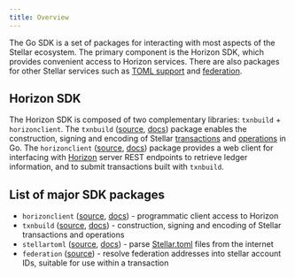 ```yaml
---
title: Overview
---
```


The Go SDK is a set of packages for interacting with most aspects of the Stellar ecosystem. The primary component is the Horizon SDK, which provides convenient access to Horizon services. There are also packages for other Stellar services such as [TOML support](https://github.com/stellar/stellar-protocol/blob/master/ecosystem/sep-0001.md) and [federation](https://github.com/stellar/stellar-protocol/blob/master/ecosystem/sep-0002.md).

## Horizon SDK

The Horizon SDK is composed of two complementary libraries: `txnbuild` + `horizonclient`.
The `txnbuild` ([source](https://github.com/stellar/go/tree/master/txnbuild), [docs](https://godoc.org/github.com/stellar/go/txnbuild)) package enables the construction, signing and encoding of Stellar [transactions](https://developers.stellar.org/docs/learn/glossary#transaction) and [operations](https://developers.stellar.org/docs/learn/fundamentals/transactions/list-of-operations) in Go. The `horizonclient` ([source](https://github.com/stellar/go/tree/master/clients/horizonclient), [docs](https://godoc.org/github.com/stellar/go/clients/horizonclient)) package provides a web client for interfacing with [Horizon](https://developers.stellar.org/docs/data/horizon) server REST endpoints to retrieve ledger information, and to submit transactions built with `txnbuild`.

## List of major SDK packages

- `horizonclient` ([source](https://github.com/stellar/go/tree/master/clients/horizonclient), [docs](https://godoc.org/github.com/stellar/go/clients/horizonclient)) - programmatic client access to Horizon
- `txnbuild` ([source](https://github.com/stellar/go/tree/master/txnbuild), [docs](https://godoc.org/github.com/stellar/go/txnbuild)) - construction, signing and encoding of Stellar transactions and operations
- `stellartoml` ([source](https://github.com/stellar/go/tree/master/clients/stellartoml), [docs](https://godoc.org/github.com/stellar/go/clients/stellartoml)) - parse [Stellar.toml](../../guides/concepts/stellar-toml.md) files from the internet
- `federation` ([source](https://godoc.org/github.com/stellar/go/clients/federation)) - resolve federation addresses  into stellar account IDs, suitable for use within a transaction

